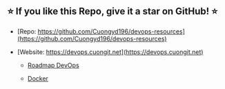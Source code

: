 
## ⭐️ If you like this Repo, give it a star on GitHub! ⭐️

- [Repo: https://github.com/Cuongyd196/devops-resources](https://github.com/Cuongyd196/devops-resources)

- [Website: https://devops.cuongit.net](https://devops.cuongit.net)

    - [Roadmap DevOps](https://devops.cuongit.net/docs/devops/intro)

    - [Docker](https://devops.cuongit.net/docs/docker/intro/)


